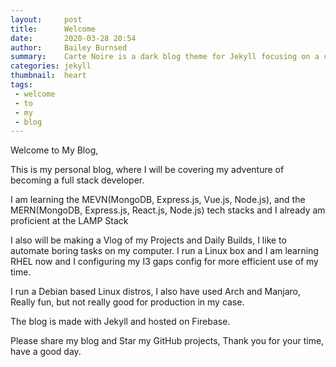 ```yaml
---
layout:     post
title:      Welcome 
date:       2020-03-28 20:54
author:     Bailey Burnsed
summary:    Carte Noire is a dark blog theme for Jekyll focusing on a clear reading experience.
categories: jekyll
thumbnail:  heart
tags:
 - welcome
 - to
 - my
 - blog
---
```


Welcome to My Blog,
 
This is my personal blog, where I will be covering my adventure of becoming
a full stack developer.
 
I am learning the MEVN(MongoDB, Express.js, Vue.js, Node.js), and the
MERN(MongoDB, Express.js, React.js, Node.js) tech stacks and I already
am proficient at the LAMP Stack
 
I also will be making a Vlog of my Projects and Daily Builds,
I like to automate boring tasks on my computer. I run a Linux box and I am learning
RHEL now and I configuring my I3 gaps config for more efficient use of my time.
 
I run a Debian based Linux distros, I also have used Arch and Manjaro, Really fun, but
not really good for production in my case.
 
The blog is made with Jekyll and hosted on Firebase.
 
Please share my blog and Star my GitHub projects, Thank you for your time, have a good day.
